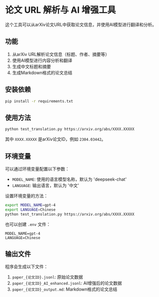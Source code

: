 # 论文 URL 解析与 AI 增强工具

这个工具可以从arXiv论文URL中获取论文信息，并使用AI模型进行翻译和分析。

## 功能

1. 从arXiv URL解析论文信息（标题、作者、摘要等）
2. 使用AI模型进行内容分析和翻译
3. 生成中文标题和摘要
4. 生成Markdown格式的论文总结

## 安装依赖

```bash
pip install -r requirements.txt
```

## 使用方法

```bash
python test_translation.py https://arxiv.org/abs/XXXX.XXXXX
```

其中 `XXXX.XXXXX` 是arXiv论文ID，例如 `2304.03442`。

## 环境变量

可以通过环境变量配置以下参数：

- `MODEL_NAME`: 使用的语言模型名称，默认为 'deepseek-chat'
- `LANGUAGE`: 输出语言，默认为 '中文'

设置环境变量的方法：

```bash
export MODEL_NAME=gpt-4
export LANGUAGE=Chinese
python test_translation.py https://arxiv.org/abs/XXXX.XXXXX
```

也可以创建 `.env` 文件：

```
MODEL_NAME=gpt-4
LANGUAGE=Chinese
```

## 输出文件

程序会生成以下文件：

1. `paper_{论文ID}.jsonl`: 原始论文数据
2. `paper_{论文ID}_AI_enhanced.jsonl`: AI增强后的论文数据
3. `paper_{论文ID}_output.md`: Markdown格式的论文总结 